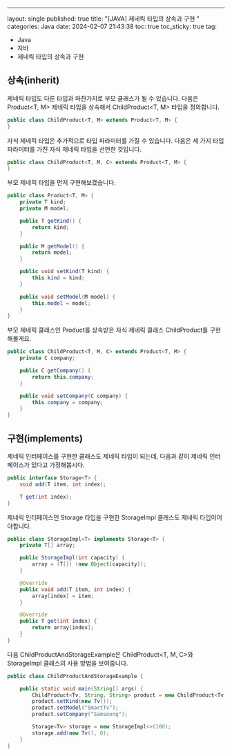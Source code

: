 ---
layout: single
published: true
title:  "[JAVA] 제네릭 타입의 상속과 구현 "
categories: Java
date: 2024-02-07 21:43:38
toc: true
toc_sticky: true
tag:   
  - Java
  - 자바
  - 제네릭 타입의 상속과 구현

## 상속(inherit)

제네릭 타입도 다른 타입과 마찬가지로 부모 클래스가 될 수 있습니다. 다음은 Product<T, M> 제네릭 타입을 상속해서 ChildProduct<T, M> 타입을 정의합니다.

```java
public class ChildProduct<T, M> extends Product<T, M> {
}
```

자식 제네릭 타입은 추가적으로 타입 파라미터를 가질 수 있습니다. 다음은 세 가지 타입 파라미터를 가진 자식 제네릭 타입을 선언한 것입니다.

```java
public class ChildProduct<T, M, C> extends Product<T, M> {
}
```

부모 제네릭 타입을 먼저 구현해보겠습니다.

```java
public class Product<T, M> {
	private T kind;
	private M model;

	public T getKind() {
		return kind;
	}

	public M getModel() {
		return model;
	}

	public void setKind(T kind) {
		this.kind = kind;
	}

	public void setModel(M model) {
		this.model = model;
	}
}
```

부모 제네릭 클래스인 Product를 상속받은 자식 제네릭 클래스 ChildProduct를 구현해볼게요.

```java
public class ChildProduct<T, M, C> extends Product<T, M> {
	private C company;

	public C getCompany() {
		return this.company;
	}

	public void setCompany(C company) {
		this.company = company;
	}
}
```

## 구현(implements)

제네릭 인터페이스를 구현한 클래스도 제네릭 타입이 되는데, 다음과 같이 제네릭 인터페이스가 있다고 가정해봅시다.

```java
public interface Storage<T> {
	void add(T item, int index);

	T get(int index);
}
```

제네릭 인터페이스인 Storage<T> 타입을 구현한 StorageImpl 클래스도 제네릭 타입이어야합니다.

```java
public class StorageImpl<T> implements Storage<T> {
	private T[] array;

	public StorageImpl(int capacity) {
		array = (T[]) (new Object[capacity]);
	}

	@Override
	public void add(T item, int index) {
		array[index] = item;
	}

	@Override
	public T get(int index) {
		return array[index];
	}
}
```

다음 ChildProductAndStorageExample은 ChildProduct<T, M, C>와 StorageImpl<T> 클래스의 사용 방법을 보여줍니다. 

```java
public class ChildProductAndStorageExample {

	public static void main(String[] args) {
		ChildProduct<Tv, String, String> product = new ChildProduct<Tv, String, String>();
		product.setKind(new Tv());
		product.setModel("SmartTv");
		product.setCompany("Samsoong");

		Storage<Tv> storage = new StorageImpl<>(100);
		storage.add(new Tv(), 0);
	}
}
```